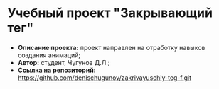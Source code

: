# Учебный проект "Закрывающий тег"
* **Описание проекта:** проект направлен на отработку навыков создания анимаций;
* **Автор:** студент, Чугунов Д.Л.;
* **Ссылка на репозиторий:** https://github.com/denischugunov/zakrivayuschiy-teg-f.git
